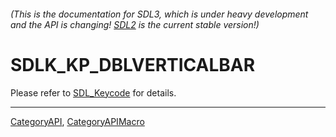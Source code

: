 ###### (This is the documentation for SDL3, which is under heavy development and the API is changing! [SDL2](https://wiki.libsdl.org/SDL2/) is the current stable version!)
# SDLK_KP_DBLVERTICALBAR

Please refer to [SDL_Keycode](SDL_Keycode) for details.

----
[CategoryAPI](CategoryAPI), [CategoryAPIMacro](CategoryAPIMacro)


